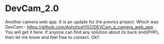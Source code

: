 # DevCam_2.0
Another camera web app.
It is an update for the previos project.
Which was DevCam:- https://github.com/Ashutosh102/DEVCam_a_camera_web_app .
You will get it here.
If anyone can find any solution about its back end(PHP), then let me know and feel free to contact.
Ok!!
